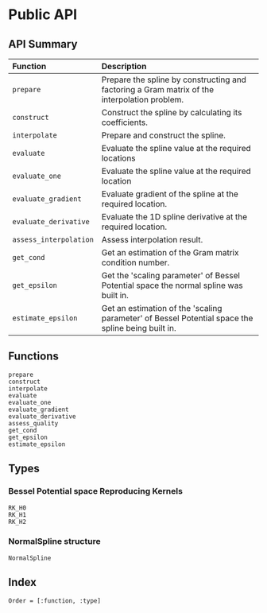 # Public API

## API Summary

| Function                            | Description                                                                                        |
|:----------------------------------- |:-------------------------------------------------------------------------------------------------- |
|```prepare```                        |Prepare the spline by constructing and factoring a Gram matrix of the interpolation problem.        |
|```construct```                      |Construct the spline by calculating its coefficients.                                               |
|```interpolate```                    |Prepare and construct the spline.                                                                   |
|```evaluate```                       |Evaluate the spline value at the required locations                                                 |
|```evaluate_one```                   |Evaluate the spline value at the required location                                                  |
|```evaluate_gradient```              |Evaluate gradient of the spline at the required location.                                           |
|```evaluate_derivative```            |Evaluate the 1D spline derivative at the required location.                                         |
|```assess_interpolation```           |Assess interpolation result.                                                                        |
|```get_cond```                       |Get an estimation of the Gram matrix condition number.                                              |
|```get_epsilon```                    |Get the 'scaling parameter' of Bessel Potential space the normal spline was built in.               |
|```estimate_epsilon```               |Get an estimation of the 'scaling parameter' of Bessel Potential space the spline being built in.   |

## Functions
```@docs
prepare
construct
interpolate
evaluate
evaluate_one
evaluate_gradient
evaluate_derivative
assess_quality
get_cond
get_epsilon
estimate_epsilon
```

## Types

### Bessel Potential space Reproducing Kernels

```@docs
RK_H0
RK_H1
RK_H2
```

### NormalSpline structure

```@docs
NormalSpline
```

## Index
```@index
Order = [:function, :type]
```
